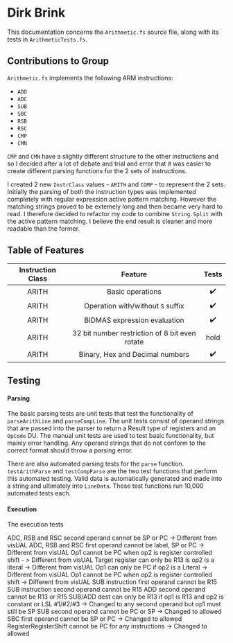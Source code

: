 # Dirk Brink
This documentation concerns the `Arithmetic.fs` source file, along with its tests in `ArithmeticTests.fs`.

## Contributions to Group
`Arithmetic.fs` implements the following ARM instructions:
- `ADD`
- `ADC`
- `SUB`
- `SBC`
- `RSB`
- `RSC`
- `CMP`
- `CMN`

`CMP` and `CMN` have a slightly different structure to the other instructions and so I decided after a lot of debate and trial and error that it was easier to create different parsing functions for the 2 sets of instructions.  

I created 2 new `InstrClass` values - `ARITH` and `COMP` - to represent the 2 sets. Initially the parsing of both the instruction types was implemented completely with regular expression active pattern matching.  However the matching strings proved to be extemely long and then became very hard to read.  I therefore decided to refactor my code to combine `String.Split` with the active pattern matching. I believe the end result is cleaner and more readable than the former.  

## Table of Features
| Instruction Class | Feature | Tests |  
| :---:|:---:|:---:|
| ARITH | Basic operations | :heavy_check_mark:
| ARITH | Operation with/without `S` suffix | :heavy_check_mark:
| ARITH | BIDMAS expression evaluation | :heavy_check_mark:
| ARITH | 32 bit number restriction of 8 bit even rotate | hold
| ARITH | Binary, Hex and Decimal numbers | :heavy_check_mark:

## Testing
#### Parsing
The basic parsing tests are unit tests that test the functionality of `parseArithLine` and `parseCompLine`. The unit tests consist of operand strings that are passed into the parser to return a Result type of registers and an `OpCode` DU.  The manual unit tests are used to test basic functionality, but mainly error handling.  Any operand strings that do not conform to the correct format should throw a parsing error.  

There are also automated parsing tests for the `parse` function.  `testArithParse` and `testCompParse` are the two test functions that perform this automated testing.  Valid data is automatically generated and made into a string and ultimately into `LineData`.  These test functions run 10,000 automated tests each.

#### Execution
The execution tests 



ADC, RSB and RSC second operand cannot be SP or PC -> Different from visUAL
ADC, RSB and RSC first operand cannot be label, SP or PC -> Different from visUAL
Op1 cannot be PC when op2 is register controlled shift - > Different from visUAL
Target register can only be R13 is op2 is a literal -> Different from visUAL
Op1 can only be PC if op2 is a Literal -> Different from visUAL
Op1 cannot be PC when op2 is register controlled shift -> Different from visUAL
SUB instruction first operand cannot be R15
SUB instruction second operand cannot be R15
ADD second operand cannot be R13 or R15
SUB/ADD dest can only be R13 if op1 is R13 and op2 is constant or LSL #1/#2/#3 -> Changed to any second operand but op1 must still be SP
SUB second operand cannot be PC or SP -> Changed to allowed
SBC first operand cannot be SP or PC -> Changed to allowed
RegisterRegisterShift cannot be PC for any instructions -> Changed to allowed